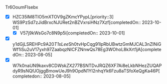 Tr6OoumFIsebx

* [x] HZC35lM8TIO5mXTOV9gZKmcYPypL\[priority::3] WS9PzSd7zJidBrxcNJURet2nBZVxrsiHNz7Xzf\[completedOn:: 2023-10-01]
  * [x] V57j9kWsGo7c8N9p5i\[completedOn:: 2023-10-01]
* [x] y1dGjLSREHPc9A20*T1sLee*Sh0tvHpCqg91lpRbUBwtzGmMJCAL3nZINiGWf1iSu2uV17yxh97ZaabqzNICFZNnwQs78Eg3WOhoL8kXrt1jA\[completedOn:: 2023-08-05]
* [x] W7k0naUN9kaxv8CD*WskZX27*7BSNTDvJRQZ6XF7Ai8eLkbNHezZUQAPdyR9sNQfJOjggBmowUeJ9h9OpdN1YI2nhqYk6Fzu8aTSfoXeQgKa46P\[completedon:: 2023-08-05]
